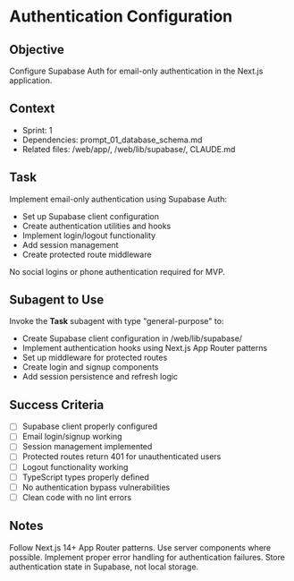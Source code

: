 # Authentication Configuration

## Objective

Configure Supabase Auth for email-only authentication in the Next.js application.

## Context

- Sprint: 1
- Dependencies: prompt_01_database_schema.md
- Related files: /web/app/, /web/lib/supabase/, CLAUDE.md

## Task

Implement email-only authentication using Supabase Auth:

- Set up Supabase client configuration
- Create authentication utilities and hooks
- Implement login/logout functionality
- Add session management
- Create protected route middleware

No social logins or phone authentication required for MVP.

## Subagent to Use

Invoke the **Task** subagent with type "general-purpose" to:

- Create Supabase client configuration in /web/lib/supabase/
- Implement authentication hooks using Next.js App Router patterns
- Set up middleware for protected routes
- Create login and signup components
- Add session persistence and refresh logic

## Success Criteria

- [ ] Supabase client properly configured
- [ ] Email login/signup working
- [ ] Session management implemented
- [ ] Protected routes return 401 for unauthenticated users
- [ ] Logout functionality working
- [ ] TypeScript types properly defined
- [ ] No authentication bypass vulnerabilities
- [ ] Clean code with no lint errors

## Notes

Follow Next.js 14+ App Router patterns. Use server components where possible. Implement proper error handling for authentication failures. Store authentication state in Supabase, not local storage.

